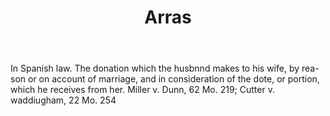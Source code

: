 ---
title: Arras
letter: A
permalink: "/definitions/arras.html"
body: In Spanish law. The donation which the husbnnd makes to his wife, by rea-son
  or on account of marriage, and in consideration of the dote, or portion, which he
  receives from her. Miller v. Dunn, 62 Mo. 219; Cutter v. waddiugham, 22 Mo. 254
published_at: '2018-07-07'
layout: post
---
